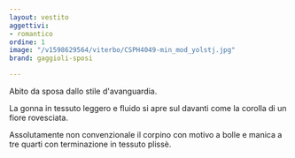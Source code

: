 ```yaml
---
layout: vestito
aggettivi:
- romantico
ordine: 1
image: "/v1598629564/viterbo/CSPH4049-min_mod_yolstj.jpg"
brand: gaggioli-sposi

---
```

Abito da sposa dallo stile d'avanguardia.

La gonna in tessuto leggero e fluido si apre sul davanti come la corolla di un fiore rovesciata.

Assolutamente non convenzionale il corpino con motivo a bolle e manica a tre quarti con terminazione in tessuto plissè.